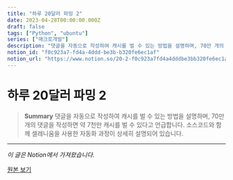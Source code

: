```yaml
---
title: "하루 20달러 파밍 2"
date: 2023-04-28T00:00:00.000Z
draft: false
tags: ["Python", "ubuntu"]
series: ["매크로개발"]
description: "댓글을 자동으로 작성하여 캐시를 벌 수 있는 방법을 설명하며, 70만 개의 댓글을 작성하면 약 7천만 캐시를 벌 수 있다고 언급합니다. 소스코드와 함께 셀레니움을 사용한 자동화 과정이 상세히 설명되어 있습니다."
notion_id: "f0c923a7-fd4a-4ddd-be3b-b320fe6ec1af"
notion_url: "https://www.notion.so/20-2-f0c923a7fd4a4dddbe3bb320fe6ec1af"
---
```


# 하루 20달러 파밍 2

> **Summary**
> 댓글을 자동으로 작성하여 캐시를 벌 수 있는 방법을 설명하며, 70만 개의 댓글을 작성하면 약 7천만 캐시를 벌 수 있다고 언급합니다. 소스코드와 함께 셀레니움을 사용한 자동화 과정이 상세히 설명되어 있습니다.

---

*이 글은 Notion에서 가져왔습니다.*

[원본 보기](https://www.notion.so/20-2-f0c923a7fd4a4dddbe3bb320fe6ec1af)
